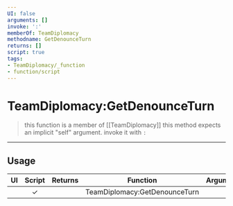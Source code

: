 ```yaml
---
UI: false
arguments: []
invoke: ':'
memberOf: TeamDiplomacy
methodname: GetDenounceTurn
returns: []
script: true
tags:
- TeamDiplomacy/_function
- function/script
---
```

# TeamDiplomacy:GetDenounceTurn
> this function is a member of [[TeamDiplomacy]]
> this method expects an implicit "self" argument. invoke it with `:`
-----
## Usage
|  UI | Script | Returns | Function | Arguments |
|:---:|:------:|-------:|:--------:|:---------|
| |✓||TeamDiplomacy:GetDenounceTurn||
